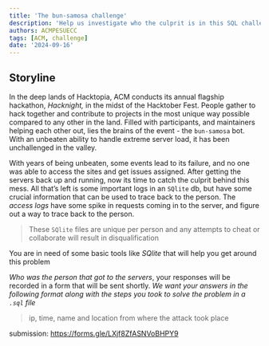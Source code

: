 ```yaml
---
title: 'The bun-samosa challenge'
description: 'Help us investigate who the culprit is in this SQL challenge'
authors: ACMPESUECC
tags: [ACM, challenge]
date: '2024-09-16'
---
```


## Storyline

In the deep lands of Hacktopia, ACM conducts its annual flagship hackathon, *Hacknight,* in the midst of the Hacktober Fest. People gather to hack together and contribute to projects in the most unique way possible compared to any other in the land. Filled with participants, and maintainers helping each other out, lies the brains of the event - the `bun-samosa` bot. With an unbeaten ability to handle extreme server load, it has been unchallenged in the valley.

With years of being unbeaten, some events lead to its failure, and no one was able to access the sites and get issues assigned. After getting the servers back up and running, now its time to catch the culprit behind this mess. All that’s left is some important logs in an `SQlite` db, but have some crucial information that can be used to trace back to the person. The *access logs* have some spike in requests coming in to the server, and figure out a way to trace back to the person.

> These `SQlite` files are unique per person and any attempts to cheat or collaborate will result in disqualification

You are in need of some basic tools like *SQlite* that will help you get around this problem

*Who was the person that got to the servers*, your responses will be recorded in a form that will be sent shortly. *We want your answers in the following format along with the steps you took to solve the problem in a `.sql` file*

> ip, time, name and location from where the attack took place

submission: https://forms.gle/LXjf8ZfASNVoBHPY9